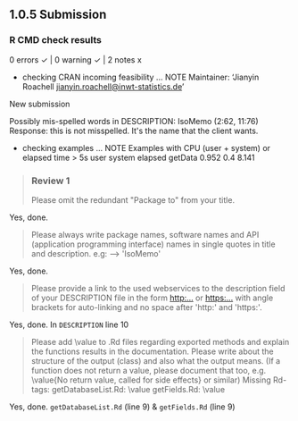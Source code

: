 ## 1.0.5 Submission 
### R CMD check results
0 errors ✓ | 0 warning ✓ | 2 notes x

* checking CRAN incoming feasibility ... NOTE
Maintainer: ‘Jianyin Roachell <jianyin.roachell@inwt-statistics.de>’

New submission

Possibly mis-spelled words in DESCRIPTION:
  IsoMemo (2:62, 11:76) 
  Response: this is not misspelled. It's the name that the client wants.
  
* checking examples ... NOTE
Examples with CPU (user + system) or elapsed time > 5s
         user system elapsed
getData 0.952    0.4   8.141

> ### Review 1
> Please omit the redundant "Package to" from your title.

Yes, done.

> Please always write package names, software names and API (application
programming interface) names in single quotes in title and description.
e.g: --> 'IsoMemo'

Yes, done.

> Please provide a link to the used webservices to the description field
of your DESCRIPTION file in the form
<http:...> or <https:...>
with angle brackets for auto-linking and no space after 'http:' and
'https:'.

Yes, done. In `DESCRIPTION` line 10

> Please add \value to .Rd files regarding exported methods and explain
the functions results in the documentation. Please write about the
structure of the output (class) and also what the output means. (If a
function does not return a value, please document that too, e.g.
\value{No return value, called for side effects} or similar)
Missing Rd-tags:
      getDatabaseList.Rd: \value
      getFields.Rd: \value

Yes, done. `getDatabaseList.Rd` (line 9) & `getFields.Rd` (line 9)
